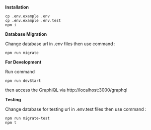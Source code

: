 **Installation**

```
cp .env.example .env
cp .env.example .env.test
npm i

```

**Database Migration**

Change database url in .env files then use command :

```
npm run migrate

```

**For Development**

Run command

```
npm run devStart

```

then access the GraphiQL via http://localhost:3000/graphql

**Testing**

Change database for testing url in .env.test files then use command :

```
npm run migrate-test
npm t

```
